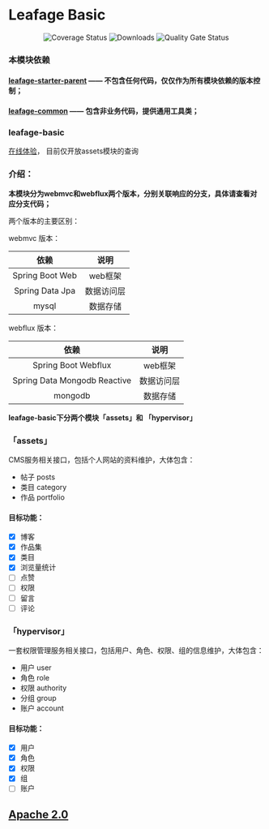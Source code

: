 # Leafage Basic

<p align="center">
 <img src="https://img.shields.io/badge/Spring%20Cloud-2020.0.2-green.svg" alt="Coverage Status">
 <img src="https://img.shields.io/badge/Spring%20Boot-2.4.4-green.svg" alt="Downloads">
 <img src="https://sonarcloud.io/api/project_badges/measure?project=little3201_leafage-basic&metric=alert_status" alt="Quality Gate Status">
</p>

### 本模块依赖

#### [leafage-starter-parent](https://github.com/little3201/) —— 不包含任何代码，仅仅作为所有模块依赖的版本控制；

#### [leafage-common](https://github.com/little3201/leafage-common) —— 包含非业务代码，提供通用工具类；

### leafage-basic

<a target="_blank" href="https://console.leafage.top"> 在线体验</a>， 目前仅开放assets模块的查询

### 介绍：

**本模块分为webmvc和webflux两个版本，分别关联响应的分支，具体请查看对应分支代码；**

两个版本的主要区别：

webmvc 版本：

|               依赖               |            说明            |
|:-------------------------------:|:-------------------------:|
|         Spring Boot Web         |           web框架          |
|         Spring Data Jpa         |          数据访问层         |
|               mysql             |           数据存储          |

webflux 版本：

|               依赖               |            说明            |
|:-------------------------------:|:-------------------------:|
|       Spring Boot Webflux       |           web框架          |
|  Spring Data Mongodb Reactive   |          数据访问层         |
|              mongodb            |           数据存储          |

**leafage-basic下分两个模块「assets」和 「hypervisor」**

### 「assets」

CMS服务相关接口，包括个人网站的资料维护，大体包含：

- 帖子 posts
- 类目 category
- 作品 portfolio

#### 目标功能：

- [x] 博客
- [x] 作品集
- [x] 类目
- [x] 浏览量统计
- [ ] 点赞
- [ ] 权限
- [ ] 留言
- [ ] 评论

### 「hypervisor」

一套权限管理服务相关接口，包括用户、角色、权限、组的信息维护，大体包含：

- 用户 user
- 角色 role
- 权限 authority
- 分组 group
- 账户 account

#### 目标功能：

- [x] 用户
- [x] 角色
- [x] 权限
- [x] 组
- [ ] 账户

<a href="https://github.com/little3201/leafge-basic/master/LICENSE">
  <h2>Apache 2.0</h2>
</a>
